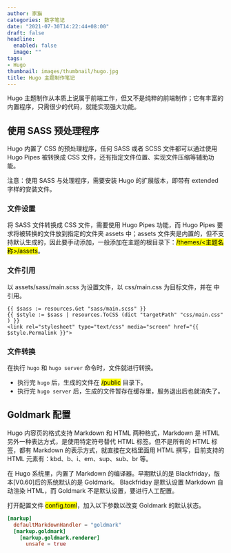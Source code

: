 ```yaml
---
author: 家猫
categories: 数字笔记
date: "2021-07-30T14:22:44+08:00"
draft: false
headline:
  enabled: false
  image: ""
tags:
- Hugo
thumbnail: images/thumbnail/hugo.jpg
title: Hugo 主题制作笔记
---
```


Hugo 主题制作从本质上说属于前端工作，但又不是纯粹的前端制作；它有丰富的内置程序，只需很少的代码，就能实现强大功能。

<!--more-->

## 使用 SASS 预处理程序

Hugo 内置了 CSS 的预处理程序，任何 SASS 或者 SCSS 文件都可以通过使用 Hugo Pipes 被转换成 CSS 文件，还有指定文件位置、实现文件压缩等辅助功能。

注意：使用 SASS 与处理程序，需要安装 Hugo 的扩展版本，即带有 extended 字样的安装文件。

### 文件设置

将 SASS 文件转换成 CSS 文件，需要使用 Hugo Pipes 功能，而 Hugo Pipes 要求将被转换的文件放到指定的文件夹 assets 中；assets 文件夹是内置的，但不支持默认生成的，因此要手动添加，一般添加在主题的根目录下：<mark>/themes/<主题名称>/assets</mark>。


### 文件引用

以 assets/sass/main.scss 为设置文件，以 css/main.css 为目标文件，并在 <head></head> 中引用。
``` golang
{{ $sass := resources.Get "sass/main.scss" }}
{{ $style := $sass | resources.ToCSS (dict "targetPath" "css/main.css" ) }}
<link rel="stylesheet" type="text/css" media="screen" href="{{ $style.Permalink }}">
```

### 文件转换

在执行 `hugo` 和 `hugo server` 命令时，文件就进行转换。

- 执行完 `hugo` 后，生成的文件在 <mark>/public</mark> 目录下。
- 执行完 `hugo server` 后，生成的文件暂存在缓存里，服务退出后也就消失了。


## Goldmark 配置

Hugo 内容页的格式支持 Markdown 和 HTML 两种格式，Markdown 是 HTML 另外一种表达方式，是使用特定符号替代 HTML 标签。但不是所有的 HTML 标签，都有 Markdown 的表示方式，就直接在文档里面用 HTML 撰写，目前支持的 HTML 元素有：kbd、b、i、em、sup、sub、br 等。

在 Hugo 系统里，内置了 Markdown 的编译器。早期默认的是 Blackfriday，版本[V0.60]后的系统默认的是 Goldmark。 Blackfriday 是默认设置 Markdown 自动渲染 HTML，而 Goldmark 不是默认设置，要进行人工配置。

打开配置文件 <mark>config.toml</mark>，加入以下参数以改变 Goldmark 的默认状态。

```toml
[markup]
  defaultMarkdownHandler = "goldmark"
  [markup.goldmark]
    [markup.goldmark.renderer]
      unsafe = true
```


